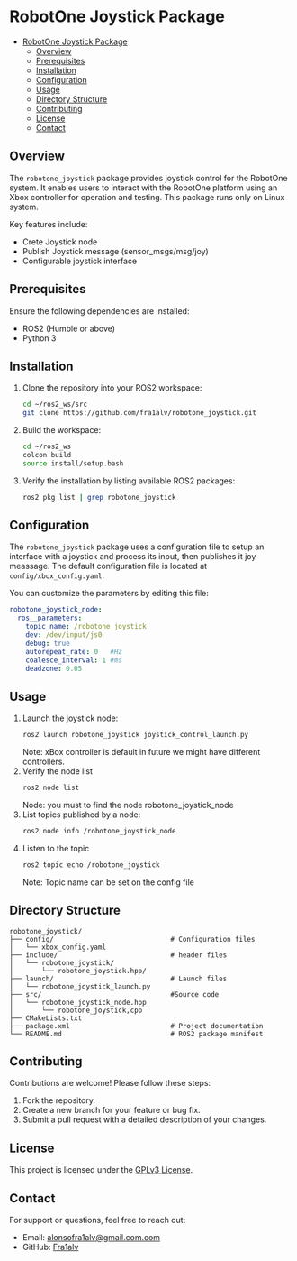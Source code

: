 # RobotOne Joystick Package

- [RobotOne Joystick Package](#robotone-joystick-package)
  - [Overview](#overview)
  - [Prerequisites](#prerequisites)
  - [Installation](#installation)
  - [Configuration](#configuration)
  - [Usage](#usage)
  - [Directory Structure](#directory-structure)
  - [Contributing](#contributing)
  - [License](#license)
  - [Contact](#contact)


## Overview
The `robotone_joystick` package provides joystick control for the RobotOne system. It enables users to interact with the RobotOne platform using an Xbox controller for operation and testing. This package runs only on Linux system.

Key features include:
- Crete Joystick node
- Publish Joystick message (sensor_msgs/msg/joy)
- Configurable joystick interface

## Prerequisites
Ensure the following dependencies are installed:
- ROS2 (Humble or above)
- Python 3


## Installation

1. Clone the repository into your ROS2 workspace:
   ```bash
   cd ~/ros2_ws/src
   git clone https://github.com/fra1alv/robotone_joystick.git
   ```

2. Build the workspace:
   ```bash
   cd ~/ros2_ws
   colcon build
   source install/setup.bash
   ```

3. Verify the installation by listing available ROS2 packages:
   ```bash
   ros2 pkg list | grep robotone_joystick
   ```

## Configuration
The `robotone_joystick` package uses a configuration file to setup an interface with a joystick and process its input, then publishes it joy meassage. The default configuration file is located at `config/xbox_config.yaml`.

You can customize the parameters by editing this file:
```yaml
robotone_joystick_node:
  ros__parameters:
    topic_name: /robotone_joystick
    dev: /dev/input/js0
    debug: true
    autorepeat_rate: 0   #Hz
    coalesce_interval: 1 #ms
    deadzone: 0.05

```
## Usage

1. Launch the joystick node:
   ```bash
   ros2 launch robotone_joystick joystick_control_launch.py
   ```
   Note: xBox controller is default in future we might have different controllers.
2. Verify the node list
   ```bash
   ros2 node list
   ```
   Node: you must to find the node robotone_joystick_node
3. List topics published by a node:
    ```bash
    ros2 node info /robotone_joystick_node
4. Listen to the topic
   ```bash
   ros2 topic echo /robotone_joystick
   ```
   Note: Topic name can be set on the config file

## Directory Structure
```plaintext
robotone_joystick/
├── config/                             # Configuration files
│   └── xbox_config.yaml
├── include/                            # header files
│   └── robotone_joystick/
│       └── robotone_joystick.hpp/
├── launch/                             # Launch files
│   └── robotone_joystick_launch.py
├── src/                                #Source code
│   └── robotone_joystick_node.hpp
│       └── robotone_joystick,cpp           
├── CMakeLists.txt  
├── package.xml                         # Project documentation
└── README.md                           # ROS2 package manifest
```
## Contributing
Contributions are welcome! Please follow these steps:
1. Fork the repository.
2. Create a new branch for your feature or bug fix.
3. Submit a pull request with a detailed description of your changes.

## License
This project is licensed under the [GPLv3 License](../../LICENSE).

## Contact
For support or questions, feel free to reach out:
- Email: alonsofra1alv@gmail.com.com
- GitHub: [Fra1alv](https://github.com/fra1alv)
